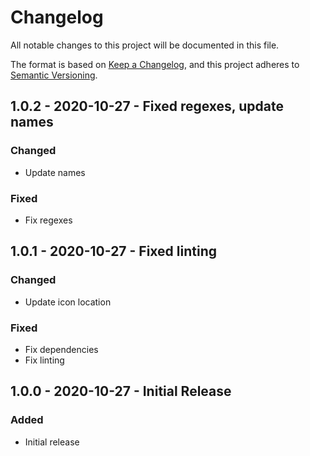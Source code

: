# Changelog
All notable changes to this project will be documented in this file.

The format is based on [Keep a Changelog][changelog],
and this project adheres to [Semantic Versioning][semver].

<!--
## X.x.x - YYYY-MM-DD - Release Title

### Added
### Changed
### Deprecated
### Removed
### Fixed
### Security
-->

## 1.0.2 - 2020-10-27 - Fixed regexes, update names

### Changed
- Update names

### Fixed
- Fix regexes

## 1.0.1 - 2020-10-27 - Fixed linting

### Changed
- Update icon location

### Fixed
- Fix dependencies
- Fix linting

## 1.0.0 - 2020-10-27 - Initial Release

### Added
- Initial release

[changelog]: https://keepachangelog.com/en/1.0.0/
[semver]: https://semver.org/spec/v2.0.0.html
